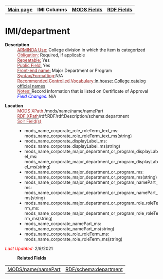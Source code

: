 <!DOCTYPE html>
<html>

<body>
<table style="width:100%">
  <tr>
    <th><a href="index.md">Main page</a></th>
	<th>IMI Columns</th>
    <th><a href="MODS.md">MODS Fields</a></th>
    <th><a href="#">RDF Fields</a></th>
  </tr>
</table>
<h1>IMI/department</h1>
<dl>
  <dt><b>Description</b></dt>
  <dd><ins><font color="brown">ARMINDA Use:</font></ins> College division in which the item is categorized</dd>
  <dd><ins><font color="brown">Obligation:</font></ins>  Required, if applicable</dd>
  <dd><ins><font color="brown">Repeatable:</font></ins> Yes</dd>
  <dd><ins><font color="brown">Public Field:</font></ins> Yes</dd>
  <dd><ins><font color="brown">Front-end name:</font></ins> Major Department or Program</dd>
  <dd><ins><font color="brown">Syntax/Formatting:</font></ins>N/A</dd>
  <dd><ins><font color="brown">Recommended Controlled Vocabulary:</font>In house: College catalog official names</dd>
  <dd><ins><font color="brown">Notes: </font></ins>Record information that is listed on Certificate of Approval </dd>
  <dd><font color="blue"><i>Field Changes: </i></font>N/A</dd></dl>
<dl>
    <dt><b>Location</b></dt>
		<dd> <ins><font color="brown">MODS XPath </font></ins>/mods/name/name/namePart</dd>
		<dd> <ins><font color="brown">RDF XPath</font></ins>/rdf:RDF/rdf:Description/schema:department</dd>
		<dd> <ins><font color="brown">Solr Field(s)</font></ins>
			<ul>
				<li>mods_name_corporate_role_roleTerm_text_ms: mods_name_corporate_role_roleTerm_text_ms(string)</li>
				<li>mods_name_corporate_displayLabel_ms: mods_name_corporate_displayLabel_ms(string)</li>
				<li>mods_name_corporate_major_department_or_program_displayLabel_ms: mods_name_corporate_major_department_or_program_displayLabel_ms(string)</li>
				<li>mods_name_corporate_major_department_or_program_ms: mods_name_corporate_major_department_or_program_ms(string)</li>
				<li>mods_name_corporate_major_department_or_program_namePart_ms: mods_name_corporate_major_department_or_program_namePart_ms(string)</li>
				<li>mods_name_corporate_major_department_or_program_role_roleTerm_ms: mods_name_corporate_major_department_or_program_role_roleTerm_ms(string)</li>
				<li>mods_name_corporate_namePart_ms: mods_name_corporate_namePart_ms(string)</li>
				<li>mods_name_corporate_role_roleTerm_ms: mods_name_corporate_role_roleTerm_ms(string)</li>
			</ul>
		</dd>
</dl>
<p><font color="red"><i>Last Updated: </i></font>2/9/2021</p>
</body>
<dl>
	<dd><b>Related Fields</b></dd>
		<table>
			<td><a href="mods.name.md">MODS/name/namePart</a></td>
			<td><a href="RDF.schema.department.md">RDF/schema:department</a></td>
		</table>
</dl>
</html>